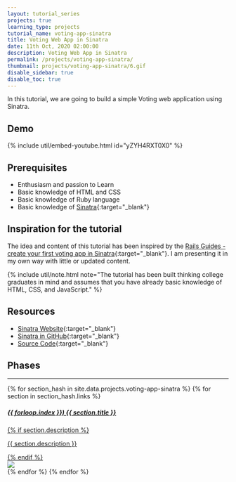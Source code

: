 ```yaml
---
layout: tutorial_series
projects: true
learning_type: projects
tutorial_name: voting-app-sinatra
title: Voting Web App in Sinatra
date: 11th Oct, 2020 02:00:00
description: Voting Web App in Sinatra
permalink: /projects/voting-app-sinatra/
thumbnail: projects/voting-app-sinatra/6.gif
disable_sidebar: true
disable_toc: true
---
```


In this tutorial, we are going to build a simple Voting web application using Sinatra.

## Demo

{% include util/embed-youtube.html id="yZYH4RXT0X0" %}

## Prerequisites

- Enthusiasm and passion to Learn
- Basic knowledge of HTML and CSS
- Basic knowledge of Ruby language
- Basic knowledge of [Sinatra](http://sinatrarb.com){:target="_blank"}

## Inspiration for the tutorial

The idea and content of this tutorial has been inspired by the
[Rails Guides - create your first voting app in Sinatra](https://guides.railsgirls.com/sinatra-app){:target="_blank"}.
I am presenting it in my own way with little or updated content.

{% include util/note.html
    note="The tutorial has been built thinking college graduates in mind and assumes that you have already basic knowledge of HTML, CSS, and JavaScript."
%}

## Resources

- [Sinatra Website](http://sinatrarb.com){:target="_blank"}
- [Sinatra in GitHub](https://github.com/sinatra/sinatra/){:target="_blank"}
- [Source Code](https://github.com/brgtrainings/voting_app_sinatra){:target="_blank"}

## Phases

<div class="section-index">
  <hr class="panel-line">

  <div class="container-fluid mt-4">
    {% for section_hash in site.data.projects.voting-app-sinatra %}
      {% for section in section_hash.links %}
        <div class="row mb-3 project-phase">
          <div class="col-md-7">
            <a href="{{ site.url }}/{{ site.baseurl }}{{ section.url }}" class="text-secondary">
              <div class="card border-0 mb-3">
                <div class="card-body">
                  <h5 class="card-title font-weight-bold">{{ forloop.index }}) {{ section.title }}</h5>
                  {% if section.description %}
                    <p class="card-text">{{ section.description }}</p>
                  {% endif %}
                </div>
              </div>
            </a>
          </div>
          <div class="col-md-5 p-2">
            <a href="{{ site.url }}/{{ site.baseurl }}{{ section.url }}">
              <img src="/assets/img/{{ section.thumbnail }}" class="img-fluid" />
            </a>
          </div>
        </div>
      {% endfor %}
    {% endfor %}
  </div>
</div>
